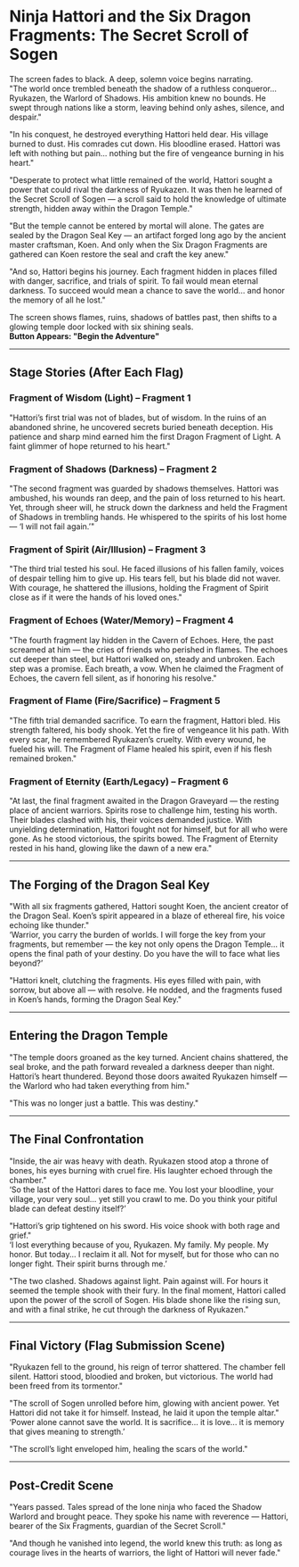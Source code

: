 # Ninja Hattori and the Six Dragon Fragments: The Secret Scroll of Sogen

The screen fades to black. A deep, solemn voice begins narrating.  
"The world once trembled beneath the shadow of a ruthless conqueror... Ryukazen, the Warlord of Shadows. His ambition knew no bounds. He swept through nations like a storm, leaving behind only ashes, silence, and despair."

"In his conquest, he destroyed everything Hattori held dear. His village burned to dust. His comrades cut down. His bloodline erased. Hattori was left with nothing but pain... nothing but the fire of vengeance burning in his heart."

"Desperate to protect what little remained of the world, Hattori sought a power that could rival the darkness of Ryukazen. It was then he learned of the Secret Scroll of Sogen — a scroll said to hold the knowledge of ultimate strength, hidden away within the Dragon Temple."

"But the temple cannot be entered by mortal will alone. The gates are sealed by the Dragon Seal Key — an artifact forged long ago by the ancient master craftsman, Koen. And only when the Six Dragon Fragments are gathered can Koen restore the seal and craft the key anew."

"And so, Hattori begins his journey. Each fragment hidden in places filled with danger, sacrifice, and trials of spirit. To fail would mean eternal darkness. To succeed would mean a chance to save the world... and honor the memory of all he lost."

The screen shows flames, ruins, shadows of battles past, then shifts to a glowing temple door locked with six shining seals.  
**Button Appears: "Begin the Adventure"**

---

## Stage Stories (After Each Flag)

### Fragment of Wisdom (Light) – Fragment 1
"Hattori’s first trial was not of blades, but of wisdom. In the ruins of an abandoned shrine, he uncovered secrets buried beneath deception. His patience and sharp mind earned him the first Dragon Fragment of Light. A faint glimmer of hope returned to his heart."

### Fragment of Shadows (Darkness) – Fragment 2
"The second fragment was guarded by shadows themselves. Hattori was ambushed, his wounds ran deep, and the pain of loss returned to his heart. Yet, through sheer will, he struck down the darkness and held the Fragment of Shadows in trembling hands. He whispered to the spirits of his lost home — ‘I will not fail again.’"

### Fragment of Spirit (Air/Illusion) – Fragment 3
"The third trial tested his soul. He faced illusions of his fallen family, voices of despair telling him to give up. His tears fell, but his blade did not waver. With courage, he shattered the illusions, holding the Fragment of Spirit close as if it were the hands of his loved ones."

### Fragment of Echoes (Water/Memory) – Fragment 4
"The fourth fragment lay hidden in the Cavern of Echoes. Here, the past screamed at him — the cries of friends who perished in flames. The echoes cut deeper than steel, but Hattori walked on, steady and unbroken. Each step was a promise. Each breath, a vow. When he claimed the Fragment of Echoes, the cavern fell silent, as if honoring his resolve."

### Fragment of Flame (Fire/Sacrifice) – Fragment 5
"The fifth trial demanded sacrifice. To earn the fragment, Hattori bled. His strength faltered, his body shook. Yet the fire of vengeance lit his path. With every scar, he remembered Ryukazen’s cruelty. With every wound, he fueled his will. The Fragment of Flame healed his spirit, even if his flesh remained broken."

### Fragment of Eternity (Earth/Legacy) – Fragment 6
"At last, the final fragment awaited in the Dragon Graveyard — the resting place of ancient warriors. Spirits rose to challenge him, testing his worth. Their blades clashed with his, their voices demanded justice. With unyielding determination, Hattori fought not for himself, but for all who were gone. As he stood victorious, the spirits bowed. The Fragment of Eternity rested in his hand, glowing like the dawn of a new era."

---

## The Forging of the Dragon Seal Key
"With all six fragments gathered, Hattori sought Koen, the ancient creator of the Dragon Seal. Koen’s spirit appeared in a blaze of ethereal fire, his voice echoing like thunder."  
‘Warrior, you carry the burden of worlds. I will forge the key from your fragments, but remember — the key not only opens the Dragon Temple... it opens the final path of your destiny. Do you have the will to face what lies beyond?’

"Hattori knelt, clutching the fragments. His eyes filled with pain, with sorrow, but above all — with resolve. He nodded, and the fragments fused in Koen’s hands, forming the Dragon Seal Key."

---

## Entering the Dragon Temple
"The temple doors groaned as the key turned. Ancient chains shattered, the seal broke, and the path forward revealed a darkness deeper than night. Hattori’s heart thundered. Beyond those doors awaited Ryukazen himself — the Warlord who had taken everything from him."

"This was no longer just a battle. This was destiny."

---

## The Final Confrontation
"Inside, the air was heavy with death. Ryukazen stood atop a throne of bones, his eyes burning with cruel fire. His laughter echoed through the chamber."  
‘So the last of the Hattori dares to face me. You lost your bloodline, your village, your very soul… yet still you crawl to me. Do you think your pitiful blade can defeat destiny itself?’

"Hattori’s grip tightened on his sword. His voice shook with both rage and grief."  
‘I lost everything because of you, Ryukazen. My family. My people. My honor. But today... I reclaim it all. Not for myself, but for those who can no longer fight. Their spirit burns through me.’

"The two clashed. Shadows against light. Pain against will. For hours it seemed the temple shook with their fury. In the final moment, Hattori called upon the power of the scroll of Sogen. His blade shone like the rising sun, and with a final strike, he cut through the darkness of Ryukazen."

---

## Final Victory (Flag Submission Scene)
"Ryukazen fell to the ground, his reign of terror shattered. The chamber fell silent. Hattori stood, bloodied and broken, but victorious. The world had been freed from its tormentor."

"The scroll of Sogen unrolled before him, glowing with ancient power. Yet Hattori did not take it for himself. Instead, he laid it upon the temple altar."  
‘Power alone cannot save the world. It is sacrifice... it is love... it is memory that gives meaning to strength.’

"The scroll’s light enveloped him, healing the scars of the world."

---

## Post-Credit Scene
"Years passed. Tales spread of the lone ninja who faced the Shadow Warlord and brought peace. They spoke his name with reverence — Hattori, bearer of the Six Fragments, guardian of the Secret Scroll."

"And though he vanished into legend, the world knew this truth: as long as courage lives in the hearts of warriors, the light of Hattori will never fade."
